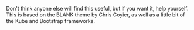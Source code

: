 Don't think anyone else will find this useful, but if you want it, help yourself. This is based on the BLANK theme by Chris Coyier, as well as a little bit of the Kube and Bootstrap frameworks. 